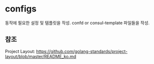 # configs

동작에 필요한 설정 및 템플릿을 작성.
confd or consul-template 파일들을 작성.

## 참조
Project Layout: https://github.com/golang-standards/project-layout/blob/master/README_ko.md